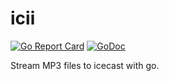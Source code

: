 # icii

[![Go Report Card](https://goreportcard.com/badge/broadcastle.co/code/icii)](https://goreportcard.com/report/broadcastle.co/code/icii)
[![GoDoc](https://godoc.org/broadcastle.co/code/icii?status.svg)](https://godoc.org/broadcastle.co/code/icii)

Stream MP3 files to icecast with go.

